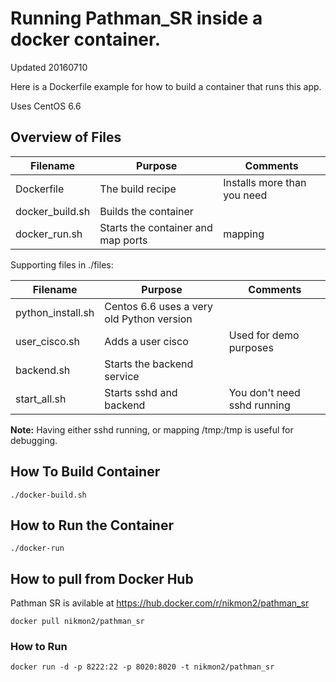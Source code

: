 # Running Pathman_SR inside a docker container.

Updated 20160710

Here is a Dockerfile example for how to build a container that runs this app.

Uses CentOS 6.6

## Overview of Files

| Filename        | Purpose                            | Comments                   |
|-----------------|------------------------------------|----------------------------|
| Dockerfile      | The build recipe                   | Installs more than you need
| docker_build.sh | Builds the container               |
| docker_run.sh   | Starts the container and map ports | mapping

Supporting files in ./files:

| Filename        | Purpose                            | Comments                   |
|-----------------|------------------------------------|----------------------------|
| python_install.sh   | Centos 6.6 uses a very old Python version | 
| user_cisco.sh | Adds a user cisco          | Used for demo purposes
| backend.sh   | Starts the backend service |
| start_all.sh | Starts sshd and backend | You don't need sshd running

**Note:** Having either sshd running, or mapping /tmp:/tmp is useful for debugging.

## How To Build Container

```
./docker-build.sh
```


## How to Run the Container

```
./docker-run
```


## How to pull from Docker Hub
Pathman SR is avilable at <https://hub.docker.com/r/nikmon2/pathman_sr>

```
docker pull nikmon2/pathman_sr
```

### How to Run
```
docker run -d -p 8222:22 -p 8020:8020 -t nikmon2/pathman_sr
```
